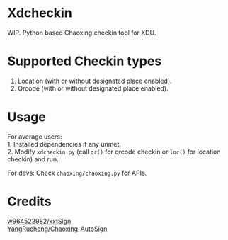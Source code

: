 # Xdcheckin
WIP.
Python based Chaoxing checkin tool for XDU.

# Supported Checkin types
1. Location (with or without designated place enabled). <br>
2. Qrcode (with or without designated place enabled).

# Usage
For average users: <br>
    1. Installed dependencies if any unmet. <br>
    2. Modify ```xdcheckin.py``` (call ```qr()``` for qrcode checkin or ```loc()``` for location checkin) and run.

For devs:
    Check ```chaoxing/chaoxing.py``` for APIs.

# Credits
[w964522982/xxtSign](https://github.com/w964522982/xxtSign) <br>
[YangRucheng/Chaoxing-AutoSign](https://github.com/YangRucheng/Chaoxing-AutoSign)
